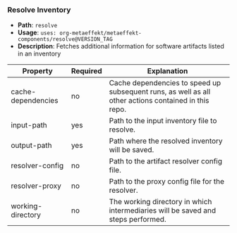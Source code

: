 ### Resolve Inventory
- **Path**: `resolve`
- **Usage**: `uses: org-metaeffekt/metaeffekt-components/resolve@VERSION_TAG`
- **Description**: Fetches additional information for software artifacts listed in an inventory


| Property           | Required | Explanation                                                                                          |
|--------------------|----------|------------------------------------------------------------------------------------------------------|
| cache-dependencies | no       | Cache dependencies to speed up subsequent runs, as well as all other actions contained in this repo. |
| input-path         | yes      | Path to the input inventory file to resolve.                                                         |
| output-path        | yes      | Path where the resolved inventory will be saved.                                                     |
| resolver-config    | no       | Path to the artifact resolver config file.                                                           |
| resolver-proxy     | no       | Path to the proxy config file for the resolver.                                                      |
| working-directory  | no       | The working directory in which intermediaries will be saved and steps performed.                     |
